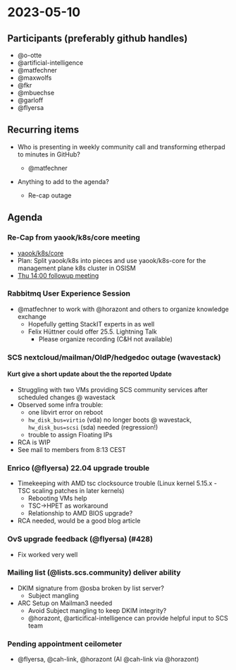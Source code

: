 # 2023-05-10
## Participants (preferably github handles)
- @o-otte
- @artificial-intelligence
- @matfechner
- @maxwolfs
- @fkr
- @mbuechse
- @garloff
- @flyersa

## Recurring items

- Who is presenting in weekly community call and transforming etherpad to minutes in GitHub?
  - @matfechner
  
- Anything to add to the agenda?
  - Re-cap outage
  
## Agenda

### Re-Cap from yaook/k8s/core meeting

* [yaook/k8s/core](https://input.scs.community/camhzlUvR1WTxq0moo4FUg)
* Plan: Split yaook/k8s into pieces and use yaook/k8s-core for the management plane k8s cluster in OSISM
* [Thu 14:00 followup meeting](https://gitlab.com/yaook/meta/-/raw/devel/meetings/ical_output/yaook.ics)

### Rabbitmq User Experience Session
* @matfechner to work with @horazont and others to organize knowledge exchange
    * Hopefully getting StackIT experts in as well
    * Felix Hüttner could offer 25.5. Lightning Talk
        * Please organize recording (C&H not available)

### SCS nextcloud/mailman/OIdP/hedgedoc outage (wavestack)

#### Kurt give a short update about the the reported Update
* Struggling with two VMs providing SCS community services after scheduled changes @ wavestack
* Observed some infra trouble:
    * one libvirt error on reboot
    * `hw_disk_bus=virtio` (vda) no longer boots @ wavestack, `hw_disk_bus=scsi` (sda) needed (regression!)
    * trouble to assign Floating IPs
* RCA is WIP
* See mail to members from 8:13 CEST

### Enrico (@flyersa) 22.04 upgrade trouble
* Timekeeping with AMD tsc clocksource trouble (Linux kernel 5.15.x - TSC scaling patches in later kernels)
    * Rebooting VMs help
    * TSC->HPET as workaround
    * Relationship to AMD BIOS upgrade?
* RCA needed, would be a good blog article

### OvS upgrade feedback (@flyersa) (#428)
* Fix worked very well

### Mailing list (@lists.scs.community) deliver ability
* DKIM signature from @osba broken by list server?
    * Subject mangling
* ARC Setup on Mailman3 needed
    * Avoid Subject mangling to keep DKIM integrity?
    * @horazont, @articifical-intelligence can provide helpful input to SCS team

### Pending appointment ceilometer
* @flyersa, @cah-link, @horazont (AI @cah-link via @horazont)